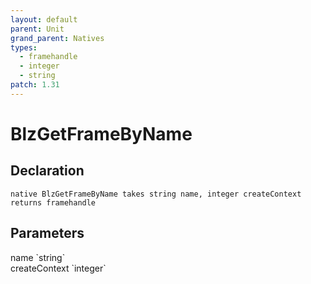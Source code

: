 ```yaml
---
layout: default
parent: Unit
grand_parent: Natives
types:
  - framehandle
  - integer
  - string
patch: 1.31
---
```


# BlzGetFrameByName

## Declaration

```
native BlzGetFrameByName takes string name, integer createContext returns framehandle
```

## Parameters
<dl>
  <dt>name `string`</dt>
  <dd></dd>

  <dt>createContext `integer`</dt>
  <dd></dd>
</dl>